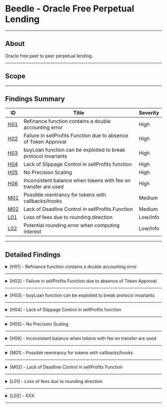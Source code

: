 # Beedle - Oracle Free Perpetual Lending

---

## About

Oracle free peer to peer perpetual lending.

---

## Scope

---

## Findings Summary

| ID  | Title                            | Severity   |
|-----|----------------------------------|------------|
| [H01](#h01---xxx) | Refinance function contains a double accounting error                              | High       |
| [H02](#h02---xxx) | Failure in sellProfits Function due to absence of Token Approval                              | High       |
| [H03](#h03---xxx) | buyLoan function can be exploited to break protocol invariants                             | High       |
| [H04](#h04---xxx) | Lack of Slippage Control in sellProfits function                              | High       |
| [H05](#h05---xxx) | No Precision Scaling                             | High       |
| [H06](#h06---xxx) | Inconsistent balance when tokens with fee on transfer are used                             | High       |
| [M01](#m01---xxx) | Possible reentrancy for tokens with callbacks/hooks                              | Medium     |
| [M02](#m02---xxx) | Lack of Deadline Control in sellProfits Function                             | Medium     |
| [L01](#l01---xxx) | Loss of fees due to rounding direction                              | Low/Info   |
| [L02](#l02---xxx) | Potential rounding error when computing interest                              | Low/Info   |

---

## Detailed Findings

<details>
  <summary><a id="h01---xxx"></a>[H01] - Refinance function contains a double accounting error</summary>
  
  <br>

## **Severity:** 
  
- High

## **Relevant GitHub Links:** 

- https://github.com/Cyfrin/2023-07-beedle/blob/658e046bda8b010a5b82d2d85e824f3823602d27/src/Lender.sol#L591

## **Summary:** 

- The refinance function in the Lender contract, which allows borrowers to refinance their loans, contains a double accounting error when updating the balances after a successful refinance.

## **Vulnerability Details:** 

- The refinance function erroneously updates the new lender's pool balance twice for the same loan debt.

- For each refinance operation, the function validates the loan and new lender pool, calculates the new debt, updates the old and new lender's pool balances, and transfers any necessary tokens.

```solidity
  // update the old lenders pool
_updatePoolBalance(oldPoolId, pools[oldPoolId].poolBalance + loan.debt + lenderInterest);
pools[oldPoolId].outstandingLoans -= loan.debt;

// now lets deduct our tokens from the new pool
_updatePoolBalance(poolId, pools[poolId].poolBalance - debt);
pools[poolId].outstandingLoans += debt;
```

- During the refinancing process, the new lender's pool balance should be updated once to reflect the new loan debt. However, near the end of the function, the new lender's pool balance is reduced by the same loan debt again. This results in the new lender's pool balance being deducted twice for the same debt, essentially double-counting the debt.
  
```solidity
  pools[poolId].poolBalance -= debt;
```
  
## **Impact:** 

- Severity: High. The new lender is charged double the amount of the actual loan debt.

- Likelihood: High. The refinance function is a critical part of the protocol and is likely to be used frequently.

## **Tools Used:** 

- Manual analysis

## **Recommendation:** 

- The double accounting error can be rectified by removing the second balance update for the new lender's pool balance. This should ensure that the new lender's pool balance is only reduced by the loan debt once.

</details>

---

<details>
  <summary><a id="h02---xxx"></a>[H02] - Failure in sellProfits Function due to absence of Token Approval</summary>
  
  <br>

## **Severity:** 
  
- High

## **Relevant GitHub Links:** 

- [https://github.com/Cyfrin/2023-07-beedle/blob/658e046bda8b010a5b82d2d85e824f3823602d27/src/Lender.sol#L591](https://github.com/Cyfrin/2023-07-beedle/blob/658e046bda8b010a5b82d2d85e824f3823602d27/src/Fees.sol#L26)

## **Summary:** 

- The sellProfits function, part of the Fees contract, is designed to swap tokens acquired from liquidations and fees for WETH. However, the function fails to approve the Uniswap v3 router to withdraw tokens from the contract. This oversight means the function will always revert, making it unusable. As noted in Uniswap's documentation, the contract must approve the router to withdraw the necessary tokens to execute the swap.

## **Vulnerability Details:** 

 - Here's the relevant part of the sellProfits function:

```solidity
  /// @notice swap loan tokens for collateral tokens from liquidations
/// @param _profits the token to swap for WETH
    function sellProfits(address _profits) public {
        require(_profits != WETH, "not allowed");
        uint256 amount = IERC20(_profits).balanceOf(address(this));

        ISwapRouter.ExactInputSingleParams memory params = ISwapRouter.ExactInputSingleParams({
            tokenIn: _profits,
            tokenOut: WETH,
            fee: 3000,
            recipient: address(this),
            deadline: block.timestamp,
            amountIn: amount,
            amountOutMinimum: 0,
            sqrtPriceLimitX96: 0
        });

        amount = swapRouter.exactInputSingle(params);
        IERC20(WETH).transfer(staking, IERC20(WETH).balanceOf(address(this)));

    }
  ```
  
## **Impact:** 

- High: The lack of approval prevents the sellProfits function from executing correctly, rendering it unusable.

## **Tools Used:** 

- Manual analysis

## **Recommendation:** 

- Implement the necessary approve call within the sellProfits function to provide the Uniswap v3 router with the necessary permissions to withdraw the required tokens.

</details>

---

<details>
  <summary><a id="h03---xxx"></a>[H03] - buyLoan function can be exploited to break protocol invariants</summary>
  
  <br>

## **Severity:** 
  
  - High

## **Relevant GitHub Links:** 

  - [https://github.com/Cyfrin/2023-07-beedle/blob/658e046bda8b010a5b82d2d85e824f3823602d27/src/Lender.sol#L591](https://github.com/Cyfrin/2023-07-beedle/blob/658e046bda8b010a5b82d2d85e824f3823602d27/src/Lender.sol#L465)

## **Summary:** 

  - The buyLoan function in the Lender contract may be manipulated to violate protocol invariants, due to a discrepancy in the assignment of the loan.lender field.

## **Vulnerability Details:** 

- The buyLoan function in the Lender contract allows lenders to acquire loans from other lenders. However, this function may be exploited due to an issue with the assignment of the new lender.

- The function takes two parameters: loanId to identify the loan to be purchased and poolId to identify the pool that will be acquiring the loan.

```solidity
 function buyLoan(uint256 loanId, bytes32 poolId) public {
  ```

- A check is performed to confirm that the pool has sufficient funds to cover the total debt of the loan. If the pool meets the requirements, its balance is updated to include the new loan.
  
```solidity
  // reject if the pool is not big enough
uint256 totalDebt = loan.debt + lenderInterest + protocolInterest;
if (pools[poolId].poolBalance < totalDebt) revert PoolTooSmall();

// if they do have a big enough pool then transfer from their pool
_updatePoolBalance(poolId, pools[poolId].poolBalance - totalDebt);
pools[poolId].outstandingLoans += totalDebt;
  ```

- The vulnerability arises from the fact that the new lender is set to msg.sender, rather than the owner of the pool that is acquiring the loan. This can lead to discrepancies, as the pool specified in the function parameters is used to verify and update balances, while the loan itself is updated with msg.sender as the new lender.
  
```solidity
  // update the loan with the new info
loans[loanId].lender = msg.sender;
loans[loanId].interestRate = pools[poolId].interestRate;
loans[loanId].startTimestamp = block.timestamp;
loans[loanId].auctionStartTimestamp = type(uint256).max;
loans[loanId].debt = totalDebt;
  ```
Consider the following attack scenario:

- Lender 1 and Lender 2 each set up a pool.
- Borrower 1 borrows from Lender 1’s pool.
- Lender 1 initiates an auction for Borrower 1’s loan.
- A malicious actor purchases Borrower 1’s loan, specifying Lender 2's pool as the acquiring pool.
- Lender 2's pool balance is updated to account for the purchase.
- The malicious actor becomes the new lender for the loan, as they were the msg.sender.
  
## **Impact:** 

- Severity: High. The targeted lender could lose funds as a result of this exploit.

- Likelihood: High. Any actor within the protocol can execute this exploit.

## **Tools Used:** 

- Manual analysis

- Foundry

## **Recommendation:** 

This vulnerability can be addressed in two ways, depending on the design choice of the protocol:

  - Add an early check to confirm that msg.sender matches the owner of the lender pool specified in the function parameters. This would ensure that only the owner of the lender pool can call the buyLoan function.
  - Change the loan.lender assignment from msg.sender to pool.lender. This would allow any actor to call buyLoan for any validated pool, but ensure that the new lender is correctly set to the owner of the acquiring pool.

</details>

---

<details>
  <summary><a id="h04---xxx"></a>[H04] - Lack of Slippage Control in sellProfits function </summary>
  
  <br>

## **Severity:** 
  
- High

## **Relevant GitHub Links:** 

- [https://github.com/Cyfrin/2023-07-beedle/blob/658e046bda8b010a5b82d2d85e824f3823602d27/src/Lender.sol#L591](https://github.com/Cyfrin/2023-07-beedle/blob/658e046bda8b010a5b82d2d85e824f3823602d27/src/Fees.sol#L37)

## **Summary:** 

- The sellProfits function in the Fees contract is employed to swap tokens earned from liquidations and fees to WETH. This operation is performed via the swapExactInputSingle function in the Uniswap v3 router, which exchanges a fixed quantity of one token for the maximum possible amount of another token. The issue arises due to the amountOutMinimum parameter being hardcoded to 0, which leaves the swap susceptible to front-running attacks that could result in a loss of protocol funds.

## **Vulnerability Details:** 

An attacker could potentially exploit this vulnerability in the following way:

- The attacker identifies a sellProfits transaction for a substantial amount in the mempool.
- The attacker then proceeds to sandwich the Uniswap swap, which could cause a significant loss of funds for the protocol due to the absence of slippage control.

The code snippet of the vulnerable function:

```solidity
/// @notice swap loan tokens for collateral tokens from liquidations
/// @param _profits the token to swap for WETH
    function sellProfits(address _profits) public {
        require(_profits != WETH, "not allowed");
        uint256 amount = IERC20(_profits).balanceOf(address(this));

        ISwapRouter.ExactInputSingleParams memory params = ISwapRouter.ExactInputSingleParams({
            tokenIn: _profits,
            tokenOut: WETH,
            fee: 3000,
            recipient: address(this),
            deadline: block.timestamp,
            amountIn: amount,
            amountOutMinimum: 0,
            sqrtPriceLimitX96: 0
        });

        amount = swapRouter.exactInputSingle(params);
        IERC20(WETH).transfer(staking, IERC20(WETH).balanceOf(address(this)));
    }
```
  
## **Impact:** 

- A front-running attack could potentially lead to a significant loss of protocol funds.

## **Tools Used:** 

- Manual analysis

## **Recommendation:** 

- Implement slippage control for the sellProfits function by setting a reasonable value for amountOutMinimum rather than hardcoding it to 0. This would limit the potential price impact of large swaps.

</details>

---

<details>
  <summary><a id="h05---xxx"></a>[H05] - No Precision Scaling </summary>
  
  <br>

## **Severity:** 
  
- High

## **Relevant GitHub Links:** 

- [https://github.com/Cyfrin/2023-07-beedle/blob/658e046bda8b010a5b82d2d85e824f3823602d27/src/Lender.sol#L591](https://github.com/Cyfrin/2023-07-beedle/blob/658e046bda8b010a5b82d2d85e824f3823602d27/src/Lender.sol#L246)

## **Summary:** 

- The contracts calculations assumes that both the debt and collateral variables are represented in tokens with the same decimals.

## **Vulnerability Details:** 

lets look at an example

- The borrow function in the given contract calculates a loanRatio to determine the risk associated with a loan based on the debt and collateral provided.

```solidity
 uint256 loanRatio = (debt * 10 ** 18) / collateral;
```

- In scenarios where debt and collateral are tokens with different decimal precision, such as DAI (18 decimals) and USDC (6 decimals), the loanRatio can result in incorrect risk management as it is used to enforce the maximum loan-to-value ratio:
  
```solidity
  if (loanRatio > pool.maxLoanRatio) revert RatioTooHigh();
```
  
## **Impact:** 

- This can lead to loans with a higher actual ratio than intended, exposing lenders to higher default risks.

## **Tools Used:** 

- Manual analysis

## **Recommendation:** 

- When combining amounts of multiple tokens that may have different precision, convert all of the amounts into the same precision before any computation.

</details>

---

<details>
  <summary><a id="h06---xxx"></a>[H06] - Inconsistent balance when tokens with fee on transfer are used</summary>
  
  <br>

## **Severity:** 

- High

## **Relevant GitHub Links:** 

- https://github.com/Cyfrin/2023-07-beedle/blob/658e046bda8b010a5b82d2d85e824f3823602d27/src/Lender.sol#L182

- https://github.com/Cyfrin/2023-07-beedle/blob/658e046bda8b010a5b82d2d85e824f3823602d27/src/Lender.sol#L198

## **Summary:** 

- The Beedle contract assumes that the amount of tokens inputted matches the amount received. However, this assumption may not hold true when dealing with tokens that impose a fee on transfers. This discrepancy between the amount received and the amount accounted for could lead to a loss of funds for all parties interacting with the protocol.

## **Vulnerability Details:** 

Let's illustrate this with an example:

- Consider a scenario where a lending pool is set up with a loan token that imposes a fee on transfers.

- When the addToPool function is called, the amount of tokens accounted for will be more than the actual tokens received by the protocol due to the transfer fee.

```solidity
  function addToPool(bytes32 poolId, uint256 amount) external {
        if (pools[poolId].lender != msg.sender) revert Unauthorized();
        if (amount == 0) revert PoolConfig();
        _updatePoolBalance(poolId, pools[poolId].poolBalance + amount);
        // transfer the loan tokens from the lender to the contract
        IERC20(pools[poolId].loanToken).transferFrom(msg.sender, address(this), amount);
    }
```

- Later, when the removeFromPool function is called, the protocol will transfer out the full accounted amount.
  
  ```solidity
  function removeFromPool(bytes32 poolId, uint256 amount) external {
        if (pools[poolId].lender != msg.sender) revert Unauthorized();
        if (amount == 0) revert PoolConfig();
        _updatePoolBalance(poolId, pools[poolId].poolBalance - amount);
        // transfer the loan tokens from the contract to the lender
        IERC20(pools[poolId].loanToken).transfer(msg.sender, amount);
    }
  ```
  
## **Impact:** 

- If the protocol receives fewer tokens due to a transfer fee but later sends out the full accounted amount, it will effectively lose the amount of the transfer fee. In a high-volume environment or with large-value transactions, this could lead to substantial losses over time.

## **Tools Used:** 

- Manual analysis

## **Recommendation:** 

- To mitigate this vulnerability, we recommend checking the balance before and after each transfer to accurately account for any transfer fees. This could be done by comparing the balance of the contract before and after the transferFrom call, and then updating the accounted balance based on the actual change in balance, rather than the input amount.

</details>

---

<details>
  <summary><a id="m01---xxx"></a>[M01] - Possible reentrancy for tokens with callbacks/hooks</summary>
  
  <br>

## **Severity:** 
  
  - Medium

## **Relevant GitHub Links:** 

- https://github.com/Cyfrin/2023-07-beedle/blob/658e046bda8b010a5b82d2d85e824f3823602d27/src/Lender.sol#L548

- https://github.com/Cyfrin/2023-07-beedle/blob/658e046bda8b010a5b82d2d85e824f3823602d27/src/Lender.sol#L355

## **Summary:** 

- The Beedle contract contains multiple functions that make several external calls, potentially allowing for a reentrancy attack.

## **Vulnerability Details:** 

Consider the following sequence of actions:

- User A sets up a lending pool.
- User B borrows from User A's lending pool.
- User A attempts to seize the loan, which is not claimed in an auction.

In this context, the seizeLoan function contains multiple external calls and only deletes the loan at the end of the function:

```solidity
function seizeLoan(uint256[] calldata loanIds) public {
    ...
    IERC20(loan.collateralToken).transfer(loan.lender, loan.collateral - govFee);
    ...
    delete loans[loanId];
}
```

- During the execution of the seizeLoan function, User A could potentially reenter the giveLoan function if the conditions are right (for example, if the lender matches). This reentrancy would be possible because the loan is still considered valid until it is deleted at the end of the seizeLoan function.
  
- Subsequently, User A gives the loan away and their loan token balances are updated. This results in User A receiving both loan tokens and collateral tokens for the same loan, leading to an imbalance in the protocol's accounting.

- The seizeloan call finishes and the loan gets deleted losing the lender who was given the loan funds

- User A has now received loan tokens and collateral tokens for the same loan
  
## **Impact:** 

- This reentrancy vulnerability could have a high impact, leading to a loss of funds for the protocol and users as well as an imbalance in the protocol's accounting. Depending on the specific circumstances and the extent of the reentrancy, this vulnerability could potentially render the protocol insolvent.

## **Tools Used:** 

- Manual analysis

## **Recommendation:** 

- To mitigate this vulnerability, we recommend adding reentrancy protections to functions that make external calls. One common solution is to use a reentrancy guard, such as the one provided by the OpenZeppelin library.

</details>

---

<details>
  <summary><a id="m02---xxx"></a>[M02] - Lack of Deadline Control in sellProfits Function</summary>
  
  <br>

## **Severity:** 
  
  - Medium

## **Relevant GitHub Links:** 

- https://github.com/Cyfrin/2023-07-beedle/blob/658e046bda8b010a5b82d2d85e824f3823602d27/src/Fees.sol#L36

## **Summary:** 

- The sellProfits function in the Fees contract, used to swap tokens accrued from liquidations and fees for WETH, sets the deadline parameter for the swapExactInputSingle function in the Uniswap v3 router to block.timestamp. This means that transactions, once submitted, could be executed at any point in the future.

## **Vulnerability Details:** 

- This leaves the protocol vulnerable, where a malicious actor could deliberately delay a transaction until market conditions change in a way that is unfavourable to the protocol.

The code snippet of the vulnerable function:

```solidity
/// @notice swap loan tokens for collateral tokens from liquidations
/// @param _profits the token to swap for WETH
    function sellProfits(address _profits) public {
        require(_profits != WETH, "not allowed");
        uint256 amount = IERC20(_profits).balanceOf(address(this));

        ISwapRouter.ExactInputSingleParams memory params = ISwapRouter.ExactInputSingleParams({
            tokenIn: _profits,
            tokenOut: WETH,
            fee: 3000,
            recipient: address(this),
            deadline: block.timestamp,
            amountIn: amount,
            amountOutMinimum: 0,
            sqrtPriceLimitX96: 0
        });

        amount = swapRouter.exactInputSingle(params);
        IERC20(WETH).transfer(staking, IERC20(WETH).balanceOf(address(this)));
    }
```
  
## **Impact:** 

- The lack of a deadline could potentially lead to unfavourable execution of transactions, resulting in potential loss for the protocol.

## **Tools Used:** 

- Manual analysis

## **Recommendation:** 

- Implement deadlines for the sellProfits function to prevent potential attacks.

</details>

---

<details>
  <summary><a id="l01---xxx"></a>[L01] - Loss of fees due to rounding direction</summary>
  
  <br>

## **Severity:** 
  
  - Low Risk

## **Relevant GitHub Links:** 

- https://github.com/Cyfrin/2023-07-beedle/blob/658e046bda8b010a5b82d2d85e824f3823602d27/src/Lender.sol#L561

- https://github.com/Cyfrin/2023-07-beedle/blob/658e046bda8b010a5b82d2d85e824f3823602d27/src/Lender.sol#L650

- https://github.com/Cyfrin/2023-07-beedle/blob/658e046bda8b010a5b82d2d85e824f3823602d27/src/Lender.sol#L720

## **Summary:** 

- The Lender contract's borrow function, along with various other functions, calculates protocol fees and other arithmetic operations using Solidity's integer division, which rounds down fractional results.

## **Vulnerability Details:** 

- This rounding down can cause precision loss in multiple calculations, including the calculation of protocol fees, interest, and Gov fees.


```solidity
// first we take our borrower fee
uint256 fee = (borrowerFee * (debt - debtToPay)) / 10000;

function _calculateInterest(Loan memory l) internal view returns (uint256 interest, uint256 fees) {
        uint256 timeElapsed = block.timestamp - l.startTimestamp;
        interest = (l.interestRate * l.debt * timeElapsed) / 10000 / 365 days;
        fees = (lenderFee * interest) / 10000;
        interest -= fees;
    }

uint256 govFee = (borrowerFee * loan.collateral) / 10000;
```
  
## **Impact:** 

- The protocol could potentially lose a significant amount of fees over time due to this issue.

## **Tools Used:** 

- Manual analysis

## **Recommendation:** 

- Consider changing the rounding behaviour in the contract's arithmetic operations to round up instead of down in certain cases. This would ensure that the protocol always collects the maximum possible amount of fees and other amounts.

</details>

---

<details>
  <summary><a id="l02---xxx"></a>[L02] - XXX</summary>
  
  <br>

## **Severity:** 
  
  - Medium

## **Relevant GitHub Links:** 

- 

## **Summary:** 

- 

## **Vulnerability Details:** 

- 

- 

```solidity

```

- 
  
```solidity

```
  
## **Impact:** 

- 

## **Tools Used:** 

- 

## **Recommendation:** 

- 

</details>

---
